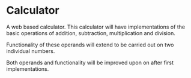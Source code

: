 # Calculator

A web based calculator. This calculator will have implementations of
the basic operations of addition, subtraction, multiplication and division.

Functionality of these operands will extend to be carried out on two individual
numbers.

Both operands and functionality will be improved upon on after first 
implementations.

